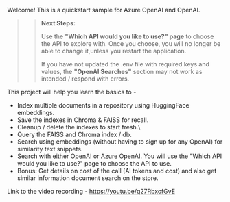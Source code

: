 Welcome! This is a quickstart sample for Azure OpenAI and OpenAI.

>>**Next Steps:**
>>
>>Use the **"Which API would you like to use?" page** to choose the API to explore with.  Once you choose, you will no longer be able to change it,unless you restart the application.
>>
>>If you have not updated the .env file with required keys and values, the **"OpenAI Searches"** section may not work as intended / respond with errors.


This project will help you learn the basics to -
- Index multiple documents in a repository using HuggingFace embeddings.
- Save the indexes in Chroma &  FAISS for recall.
- Cleanup / delete the indexes to start fresh.\
- Query the FAISS and Chroma index / db.
- Search using embeddings (without having to sign up for any OpenAI) for similarity text snippets.
- Search with either OpenAI or Azure OpenAI.  You will use the "Which API would you like to use?" page to choose the API to use.
- Bonus: Get details on cost of the call (AI tokens and cost) and also get similar information document search on the store.

Link to the video recording - https://youtu.be/q27RbxcfGvE
